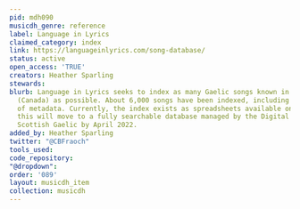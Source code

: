```yaml
---
pid: mdh090
musicdh_genre: reference
label: Language in Lyrics
claimed_category: index
link: https://languageinlyrics.com/song-database/
status: active
open_access: 'TRUE'
creators: Heather Sparling
stewards: 
blurb: Language in Lyrics seeks to index as many Gaelic songs known in Nova Scotia
  (Canada) as possible. About 6,000 songs have been indexed, including a rich set
  of metadata. Currently, the index exists as spreadsheets available online. However,
  this will move to a fully searchable database managed by the Digital Archive of
  Scottish Gaelic by April 2022.
added_by: Heather Sparling
twitter: "@CBFraoch"
tools_used: 
code_repository: 
"@dropdown": 
order: '089'
layout: musicdh_item
collection: musicdh
---
```

